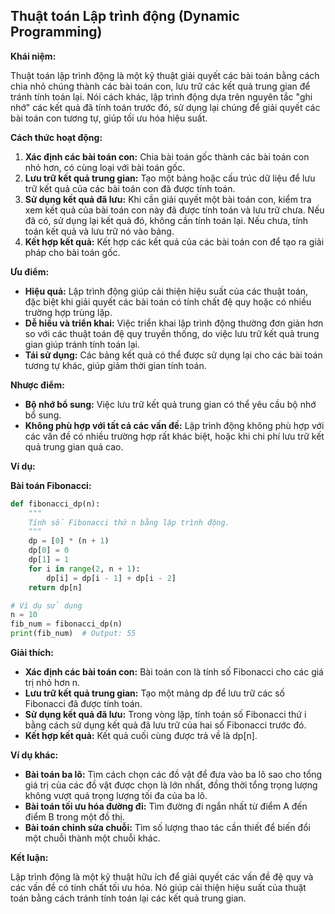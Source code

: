 ## Thuật toán Lập trình động (Dynamic Programming)

**Khái niệm:**

Thuật toán lập trình động là một kỹ thuật giải quyết các bài toán bằng cách chia nhỏ chúng thành các bài toán con, lưu trữ các kết quả trung gian để tránh tính toán lại. Nói cách khác, lập trình động dựa trên nguyên tắc "ghi nhớ" các kết quả đã tính toán trước đó, sử dụng lại chúng để giải quyết các bài toán con tương tự, giúp tối ưu hóa hiệu suất.

**Cách thức hoạt động:**

1. **Xác định các bài toán con:** Chia bài toán gốc thành các bài toán con nhỏ hơn, có cùng loại với bài toán gốc.
2. **Lưu trữ kết quả trung gian:** Tạo một bảng hoặc cấu trúc dữ liệu để lưu trữ kết quả của các bài toán con đã được tính toán.
3. **Sử dụng kết quả đã lưu:** Khi cần giải quyết một bài toán con, kiểm tra xem kết quả của bài toán con này đã được tính toán và lưu trữ chưa. Nếu đã có, sử dụng lại kết quả đó, không cần tính toán lại. Nếu chưa, tính toán kết quả và lưu trữ nó vào bảng.
4. **Kết hợp kết quả:** Kết hợp các kết quả của các bài toán con để tạo ra giải pháp cho bài toán gốc.

**Ưu điểm:**

- **Hiệu quả:** Lập trình động giúp cải thiện hiệu suất của các thuật toán, đặc biệt khi giải quyết các bài toán có tính chất đệ quy hoặc có nhiều trường hợp trùng lặp.
- **Dễ hiểu và triển khai:** Việc triển khai lập trình động thường đơn giản hơn so với các thuật toán đệ quy truyền thống, do việc lưu trữ kết quả trung gian giúp tránh tính toán lại.
- **Tái sử dụng:** Các bảng kết quả có thể được sử dụng lại cho các bài toán tương tự khác, giúp giảm thời gian tính toán.

**Nhược điểm:**

- **Bộ nhớ bổ sung:** Việc lưu trữ kết quả trung gian có thể yêu cầu bộ nhớ bổ sung.
- **Không phù hợp với tất cả các vấn đề:** Lập trình động không phù hợp với các vấn đề có nhiều trường hợp rất khác biệt, hoặc khi chi phí lưu trữ kết quả trung gian quá cao.

**Ví dụ:**

**Bài toán Fibonacci:**

```python
def fibonacci_dp(n):
    """
    Tính số Fibonacci thứ n bằng lập trình động.
    """
    dp = [0] * (n + 1)
    dp[0] = 0
    dp[1] = 1
    for i in range(2, n + 1):
        dp[i] = dp[i - 1] + dp[i - 2]
    return dp[n]

# Ví dụ sử dụng
n = 10
fib_num = fibonacci_dp(n)
print(fib_num)  # Output: 55
```

**Giải thích:**

- **Xác định các bài toán con:** Bài toán con là tính số Fibonacci cho các giá trị nhỏ hơn n.
- **Lưu trữ kết quả trung gian:** Tạo một mảng dp để lưu trữ các số Fibonacci đã được tính toán.
- **Sử dụng kết quả đã lưu:** Trong vòng lặp, tính toán số Fibonacci thứ i bằng cách sử dụng kết quả đã lưu trữ của hai số Fibonacci trước đó.
- **Kết hợp kết quả:** Kết quả cuối cùng được trả về là dp[n].

**Ví dụ khác:**

- **Bài toán ba lô:** Tìm cách chọn các đồ vật để đưa vào ba lô sao cho tổng giá trị của các đồ vật được chọn là lớn nhất, đồng thời tổng trọng lượng không vượt quá trọng lượng tối đa của ba lô.
- **Bài toán tối ưu hóa đường đi:** Tìm đường đi ngắn nhất từ điểm A đến điểm B trong một đồ thị.
- **Bài toán chỉnh sửa chuỗi:** Tìm số lượng thao tác cần thiết để biến đổi một chuỗi thành một chuỗi khác.

**Kết luận:**

Lập trình động là một kỹ thuật hữu ích để giải quyết các vấn đề đệ quy và các vấn đề có tính chất tối ưu hóa. Nó giúp cải thiện hiệu suất của thuật toán bằng cách tránh tính toán lại các kết quả trung gian.
